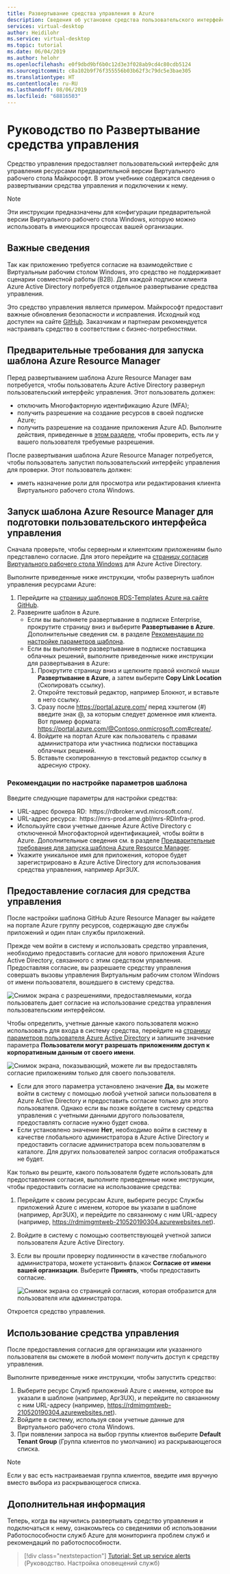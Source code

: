 ```yaml
---
title: Развертывание средства управления в Azure
description: Сведения об установке средства пользовательского интерфейса для управления ресурсами предварительной версии Виртуального рабочего стола Windows.
services: virtual-desktop
author: Heidilohr
ms.service: virtual-desktop
ms.topic: tutorial
ms.date: 06/04/2019
ms.author: helohr
ms.openlocfilehash: e0f9dbd9bf6b0c12d3e3f028ab9cd4c80cdb5124
ms.sourcegitcommit: c8a102b9f76f355556b03b62f3c79dc5e3bae305
ms.translationtype: HT
ms.contentlocale: ru-RU
ms.lasthandoff: 08/06/2019
ms.locfileid: "68816503"
---
```

# <a name="tutorial-deploy-a-management-tool"></a>Руководство по Развертывание средства управления

Средство управления предоставляет пользовательский интерфейс для управления ресурсами предварительной версии Виртуального рабочего стола Майкрософт. В этом учебнике содержатся сведения о развертывании средства управления и подключении к нему.

>[!NOTE]
>Эти инструкции предназначены для конфигурации предварительной версии Виртуального рабочего стола Windows, которую можно использовать в имеющихся процессах вашей организации.

## <a name="important-considerations"></a>Важные сведения

Так как приложению требуется согласие на взаимодействие с Виртуальным рабочим столом Windows, это средство не поддерживает сценарии совместной работы (B2B). Для каждой подписки клиента Azure Active Directory потребуется отдельное развертывание средства управления.

Это средство управления является примером. Майкрософт предоставит важные обновления безопасности и исправления. Исходный код доступен на сайте [GitHub](https://github.com/Azure/RDS-Templates/tree/master/wvd-templates/wvd-management-ux/deploy). Заказчикам и партнерам рекомендуется настраивать средство в соответствии с бизнес-потребностями.

## <a name="what-you-need-to-run-the-azure-resource-manager-template"></a>Предварительные требования для запуска шаблона Azure Resource Manager

Перед развертыванием шаблона Azure Resource Manager вам потребуется, чтобы пользователь Azure Active Directory развернул пользовательский интерфейс управления. Этот пользователь должен:

- отключить Многофакторную идентификацию Azure (MFA);
- получить разрешение на создание ресурсов в своей подписке Azure;
- получить разрешение на создание приложения Azure AD. Выполните действия, приведенные в [этом разделе](https://docs.microsoft.com/azure/active-directory/develop/howto-create-service-principal-portal#required-permissions), чтобы проверить, есть ли у вашего пользователя требуемые разрешения.

После развертывания шаблона Azure Resource Manager потребуется, чтобы пользователь запустил пользовательский интерфейс управления для проверки. Этот пользователь должен:
- иметь назначение роли для просмотра или редактирования клиента Виртуального рабочего стола Windows.

## <a name="run-the-azure-resource-manager-template-to-provision-the-management-ui"></a>Запуск шаблона Azure Resource Manager для подготовки пользовательского интерфейса управления

Сначала проверьте, чтобы серверным и клиентским приложениям было представлено согласие. Для этого перейдите на [страницу согласия Виртуального рабочего стола Windows](https://rdweb.wvd.microsoft.com) для Azure Active Directory.

Выполните приведенные ниже инструкции, чтобы развернуть шаблон управления ресурсами Azure:

1. Перейдите на [страницу шаблонов RDS-Templates Azure на сайте GitHub](https://github.com/Azure/RDS-Templates/tree/master/wvd-templates/wvd-management-ux/deploy).
2. Разверните шаблон в Azure.
    - Если вы выполняете развертывание в подписке Enterprise, прокрутите страницу вниз и выберите **Развертывание в Azure**. Дополнительные сведения см. в разделе [Рекомендации по настройке параметров шаблона](#guidance-for-template-parameters).
    - Если вы выполняете развертывание в подписке поставщика облачных решений, выполните приведенные ниже инструкции для развертывания в Azure:
        1. Прокрутите страницу вниз и щелкните правой кнопкой мыши **Развертывание в Azure**, а затем выберите **Copy Link Location** (Скопировать ссылку).
        2. Откройте текстовый редактор, например Блокнот, и вставьте в него ссылку.
        3. Сразу после <https://portal.azure.com/> перед хэштегом (#) введите знак @, за которым следует доменное имя клиента. Вот пример формата: <https://portal.azure.com/@Contoso.onmicrosoft.com#create/>.
        4. Войдите на портал Azure как пользователь с правами администратора или участника подписки поставщика облачных решений.
        5. Вставьте скопированную в текстовый редактор ссылку в адресную строку.

### <a name="guidance-for-template-parameters"></a>Рекомендации по настройке параметров шаблона
Введите следующие параметры для настройки средства:

- URL-адрес брокера RD:  https:\//rdbroker.wvd.microsoft.com/.
- URL-адрес ресурса:  https:\//mrs-prod.ame.gbl/mrs-RDInfra-prod.
- Используйте свои учетные данные Azure Active Directory с отключенной Многофакторной идентификацией, чтобы войти в Azure. Дополнительные сведения см. в разделе [Предварительные требования для запуска шаблона Azure Resource Manager](#what-you-need-to-run-the-azure-resource-manager-template).
- Укажите уникальное имя для приложения, которое будет зарегистрировано в Azure Active Directory для использования средства управления, например Apr3UX.

## <a name="provide-consent-for-the-management-tool"></a>Предоставление согласия для средства управления

После настройки шаблона GitHub Azure Resource Manager вы найдете на портале Azure группу ресурсов, содержащую две службы приложений и один план службы приложений.

Прежде чем войти в систему и использовать средство управления, необходимо предоставить согласие для нового приложения Azure Active Directory, связанного с этим средством управления. Предоставляя согласие, вы разрешаете средству управления совершать вызовы управления Виртуальным рабочим столом Windows от имени пользователя, вошедшего в систему средства.

![Снимок экрана с разрешениями, предоставляемыми, когда пользователь дает согласие на использование средства управления пользовательским интерфейсом.](media/management-ui-delegated-permissions.png)

Чтобы определить, учетные данные какого пользователя можно использовать для входа в систему средства, перейдите на [страницу параметров пользователя Azure Active Directory](https://portal.azure.com/#blade/Microsoft_AAD_IAM/StartboardApplicationsMenuBlade/UserSettings/menuId/) и запишите значение параметра **Пользователи могут разрешать приложениям доступ к корпоративным данным от своего имени**.

![Снимок экрана, показывающий, можете ли вы предоставлять согласие приложениям только для своего пользователя.](media/management-ui-user-consent-allowed.png)

- Если для этого параметра установлено значение **Да**, вы можете войти в систему с помощью любой учетной записи пользователя в Azure Active Directory и предоставить согласие только для этого пользователя. Однако если вы позже войдете в систему средства управления с учетными данными другого пользователя, предоставлять согласие нужно будет снова.
- Если установлено значение **Нет**, необходимо войти в систему в качестве глобального администратора в Azure Active Directory и предоставить согласие администратора всем пользователям в каталоге. Для других пользователей запрос согласия отображаться не будет.


Как только вы решите, какого пользователя будете использовать для предоставления согласия, выполните приведенные ниже инструкции, чтобы предоставить согласие на использование средства:

1. Перейдите к своим ресурсам Azure, выберите ресурс Службы приложений Azure с именем, которое вы указали в шаблоне (например, Apr3UX), и перейдите по связанному с ним URL-адресу (например, <https://rdmimgmtweb-210520190304.azurewebsites.net>).
2. Войдите в систему с помощью соответствующей учетной записи пользователя Azure Active Directory.
3. Если вы прошли проверку подлинности в качестве глобального администратора, можете установить флажок **Согласие от имени вашей организации**. Выберите **Принять**, чтобы предоставить согласие.
   
   ![Снимок экрана со страницей согласия, которая отобразится для пользователя или администратора.](media/management-ui-consent-page.png)

Откроется средство управления.

## <a name="use-the-management-tool"></a>Использование средства управления

После предоставления согласия для организации или указанного пользователя вы сможете в любой момент получить доступ к средству управления.

Выполните приведенные ниже инструкции, чтобы запустить средство:

1. Выберите ресурс Служб приложений Azure с именем, которое вы указали в шаблоне (например, Apr3UX), и перейдите по связанному с ним URL-адресу (например, <https://rdmimgmtweb-210520190304.azurewebsites.net>).
2. Войдите в систему, используя свои учетные данные для Виртуального рабочего стола Windows.
3. При появлении запроса на выбор группы клиентов выберите **Default Tenant Group** (Группа клиентов по умолчанию) из раскрывающегося списка.

> [!NOTE]
> Если у вас есть настраиваемая группа клиентов, введите имя вручную вместо выбора из раскрывающегося списка.

## <a name="next-steps"></a>Дополнительная информация

Теперь, когда вы научились развертывать средство управления и подключаться к нему, ознакомьтесь со сведениями об использовании Работоспособности служб Azure для мониторинга проблем служб и рекомендаций по работоспособности.

> [!div class="nextstepaction"]
> [Tutorial: Set up service alerts](./set-up-service-alerts.md) (Руководство. Настройка оповещений служб)

